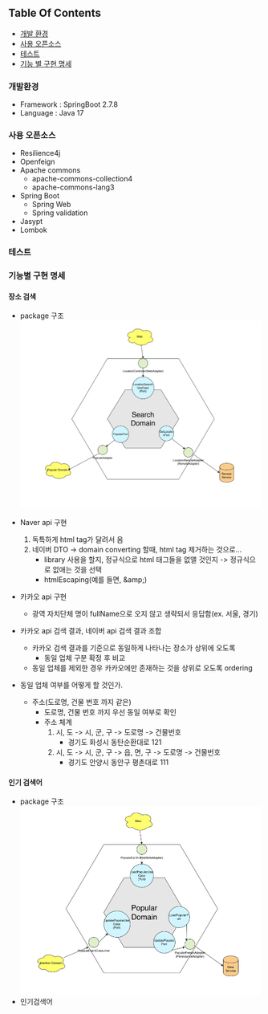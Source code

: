 ## Table Of Contents
- [개발 환경](#개발환경)
- [사용 오픈소스](#사용-오픈소스)
- [테스트](#테스트)
- [기능 별 구현 명세](#기능별-구현-명세)

### 개발환경
* Framework : SpringBoot 2.7.8
* Language : Java 17

### 사용 오픈소스
* Resilience4j
* Openfeign
* Apache commons
  * apache-commons-collection4
  * apache-commons-lang3
* Spring Boot
  * Spring Web
  * Spring validation
* Jasypt
* Lombok

### 테스트

### 기능별 구현 명세
#### 장소 검색
* package 구조
  ![Search Package 구조](/img/search-package.png)
* Naver api 구현
  1. 독특하게 html tag가 달려서 옴
  2. 네이버 DTO -> domain converting 할때, html tag 제거하는 것으로...
      - library 사용을 할지, 정규식으로 html 태그들을 없앨 것인지 -> 정규식으로 없애는 것을 선택
      - htmlEscaping(예를 들면, \&amp;)
* 카카오 api 구현
  * 광역 자치단체 명이 fullName으로 오지 않고 생략되서 응답함(ex. 서울, 경기)

* 카카오 api 검색 결과, 네이버 api 검색 결과 조합
  * 카카오 검색 결과를 기준으로 동일하게 나타나는 장소가 상위에 오도록
    * 동일 업체 구분 확정 후 비교
  * 동일 업체를 제외한 경우 카카오에만 존재하는 것을 상위로 오도록 ordering

* 동일 업체 여부를 어떻게 할 것인가.
  - 주소(도로명, 건물 번호 까지 같은)
    * 도로명, 건물 번호 까지 우선 동일 여부로 확인
    * 주소 체계
      1. 시, 도 -> 시, 군, 구 -> 도로명 -> 건물번호
         * 경기도 화성시 동탄순환대로 121  
      2. 시, 도 -> 시, 군, 구 -> 읍, 면, 구 -> 도로명 -> 건물번호
         * 경기도 안양시 동안구 평촌대로 111

#### 인기 검색어     
* package 구조
  ![Popular Package 구조](/img/popular-package.png)
* 인기검색어